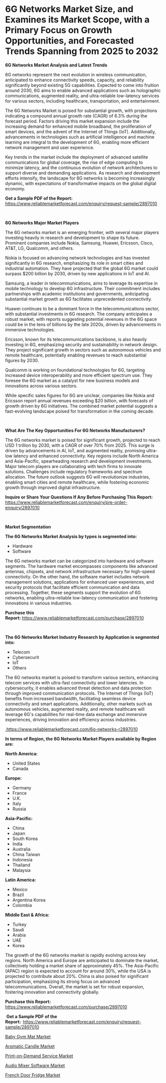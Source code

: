 <p><h1>6G Networks Market Size, and Examines its Market Scope, with a Primary Focus on Growth Opportunities, and Forecasted Trends Spanning from 2025 to 2032</h1></p><p><strong>6G Networks Market Analysis and Latest Trends</strong></p>
<p><p>6G networks represent the next evolution in wireless communication, anticipated to enhance connectivity speeds, capacity, and reliability significantly beyond existing 5G capabilities. Expected to come into fruition around 2030, 6G aims to enable advanced applications such as holographic communications, augmented reality, and ultra-reliable low-latency services for various sectors, including healthcare, transportation, and entertainment.</p><p>The 6G Networks Market is poised for substantial growth, with projections indicating a compound annual growth rate (CAGR) of 6.3% during the forecast period. Factors driving this market expansion include the increasing demand for enhanced mobile broadband, the proliferation of smart devices, and the advent of the Internet of Things (IoT). Additionally, advancements in technologies such as artificial intelligence and machine learning are integral to the development of 6G, enabling more efficient network management and user experience.</p><p>Key trends in the market include the deployment of advanced satellite communications for global coverage, the rise of edge computing to minimize latency, and the continuous evolution of network architectures to support diverse and demanding applications. As research and development efforts intensify, the landscape for 6G networks is becoming increasingly dynamic, with expectations of transformative impacts on the global digital economy.</p></p>
<p><strong>Get a Sample PDF of the Report:&nbsp;</strong> <a href="https://www.reliablemarketforecast.com/enquiry/request-sample/2897010?utm_campaign=1833&utm_medium=2&utm_source=Github&utm_content=ia&utm_term=15032025&utm_id=6g-networks">https://www.reliablemarketforecast.com/enquiry/request-sample/2897010</a></p>
<p>&nbsp;</p>
<p><strong>6G Networks Major Market Players</strong></p>
<p><p>The 6G networks market is an emerging frontier, with several major players investing heavily in research and development to shape its future. Prominent companies include Nokia, Samsung, Huawei, Ericsson, Cisco, AT&T, LG, Qualcomm, and others.</p><p>Nokia is focused on advancing network technologies and has invested significantly in 6G research, emphasizing its role in smart cities and industrial automation. They have projected that the global 6G market could surpass $200 billion by 2030, driven by new applications in IoT and AI.</p><p>Samsung, a leader in telecommunications, aims to leverage its expertise in mobile technology to develop 6G infrastructure. Their commitment includes partnerships with academic institutions and governments, anticipating substantial market growth as 6G facilitates unprecedented connectivity.</p><p>Huawei continues to be a dominant force in the telecommunications sector, with substantial investments in 6G research. The company anticipates a robust market, with reports suggesting potential revenues in the 6G space could be in the tens of billions by the late 2020s, driven by advancements in immersive technologies.</p><p>Ericsson, known for its telecommunications backbone, is also heavily investing in 6G, emphasizing security and sustainability in network design. They project significant growth in sectors such as autonomous vehicles and remote healthcare, potentially enabling revenues to reach substantial figures by 2030.</p><p>Qualcomm is working on foundational technologies for 6G, targeting increased device interoperability and more efficient spectrum use. They foresee the 6G market as a catalyst for new business models and innovations across various sectors.</p><p>While specific sales figures for 6G are unclear, companies like Nokia and Ericsson report annual revenues exceeding $20 billion, with forecasts of growth driven by 6G initiatives. The combined market potential suggests a fast-evolving landscape poised for transformation in the coming decade.</p></p>
<p>&nbsp;</p>
<p><strong>What Are The Key Opportunities For 6G Networks Manufacturers?</strong></p>
<p><p>The 6G networks market is poised for significant growth, projected to reach USD 1 trillion by 2030, with a CAGR of over 70% from 2025. This surge is driven by advancements in AI, IoT, and augmented reality, promising ultra-low latency and enhanced connectivity. Key regions include North America and Asia-Pacific, spearheading research and development investments. Major telecom players are collaborating with tech firms to innovate solutions. Challenges include regulatory frameworks and spectrum allocation. The future outlook suggests 6G will revolutionize industries, enabling smart cities and remote healthcare, while fostering economic growth through improved digital infrastructure.</p></p>
<p><strong>Inquire or Share Your Questions If Any Before Purchasing This Report:</strong> <a href="https://www.reliablemarketforecast.com/enquiry/pre-order-enquiry/2897010?utm_campaign=1833&utm_medium=2&utm_source=Github&utm_content=ia&utm_term=15032025&utm_id=6g-networks">https://www.reliablemarketforecast.com/enquiry/pre-order-enquiry/2897010</a></p>
<p>&nbsp;</p>
<p><strong>Market Segmentation</strong></p>
<p><strong>The 6G Networks Market Analysis by types is segmented into:</strong></p>
<p><ul><li>Hardware</li><li>Software</li></ul></p>
<p><p>The 6G networks market can be categorized into hardware and software segments. The hardware market encompasses components like advanced antennas, chipsets, and network infrastructure necessary for high-speed connectivity. On the other hand, the software market includes network management solutions, applications for enhanced user experiences, and security protocols that facilitate efficient communication and data processing. Together, these segments support the evolution of 6G networks, enabling ultra-reliable low-latency communication and fostering innovations in various industries.</p></p>
<p><strong>Purchase this Report:&nbsp;</strong><a href="https://www.reliablemarketforecast.com/purchase/2897010?utm_campaign=1833&utm_medium=2&utm_source=Github&utm_content=ia&utm_term=15032025&utm_id=6g-networks">https://www.reliablemarketforecast.com/purchase/2897010</a></p>
<p>&nbsp;</p>
<p><strong>The 6G Networks Market Industry Research by Application is segmented into:</strong></p>
<p><ul><li>Telecom</li><li>Cybersecurit</li><li>IoT</li><li>Others</li></ul></p>
<p><p>The 6G networks market is poised to transform various sectors, enhancing telecom services with ultra-fast connectivity and lower latencies. In cybersecurity, it enables advanced threat detection and data protection through improved communication protocols. The Internet of Things (IoT) benefits from increased bandwidth, facilitating seamless device connectivity and smart applications. Additionally, other markets such as autonomous vehicles, augmented reality, and remote healthcare will leverage 6G's capabilities for real-time data exchange and immersive experiences, driving innovation and efficiency across industries.</p></p>
<p><a href="https://www.reliablemarketforecast.com/6g-networks-r2897010?utm_campaign=1833&utm_medium=2&utm_source=Github&utm_content=ia&utm_term=15032025&utm_id=6g-networks">&nbsp;https://www.reliablemarketforecast.com/6g-networks-r2897010</a></p>
<p><strong>In terms of Region, the 6G Networks Market Players available by Region are:</strong></p>
<p>
    <p> <strong> North America: </strong>
        <ul>
            <li>United States</li>
            <li>Canada</li>
        </ul>
        </p> 
    <p> <strong> Europe: </strong>
        <ul>
            <li>Germany</li>
            <li>France</li>
            <li>U.K.</li>
            <li>Italy</li>
            <li>Russia</li>
        </ul>
        </p> 
    <p> <strong> Asia-Pacific: </strong>
        <ul>
            <li>China</li>
            <li>Japan</li>
            <li>South Korea</li>
            <li>India</li>
            <li>Australia</li>
            <li>China Taiwan</li>
            <li>Indonesia</li>
            <li>Thailand</li>
            <li>Malaysia</li>
        </ul>
        </p> 
    <p> <strong> Latin America: </strong>
        <ul>
            <li>Mexico</li>
            <li>Brazil</li>
            <li>Argentina Korea</li>
            <li>Colombia</li>
        </ul>
        </p> 
    <p> <strong> Middle East & Africa: </strong>
        <ul>
            <li>Turkey</li>
            <li>Saudi</li>
            <li>Arabia</li>
            <li>UAE</li>
            <li>Korea</li>
        </ul>
    </p>
    </p>
<p><p>The growth of the 6G networks market is rapidly evolving across key regions. North America and Europe are anticipated to dominate the market, collectively holding a market share of approximately 45%. The Asia-Pacific (APAC) region is expected to account for around 30%, while the USA is projected to contribute about 20%. China is also poised for significant participation, emphasizing its strong focus on advanced telecommunications. Overall, the market is set for robust expansion, fostering innovation and connectivity globally.</p></p>
<p><strong>Purchase this Report: </strong><a href="https://www.reliablemarketforecast.com/purchase/2897010?utm_campaign=1833&utm_medium=2&utm_source=Github&utm_content=ia&utm_term=15032025&utm_id=6g-networks">https://www.reliablemarketforecast.com/purchase/2897010</a></p>
<p>&nbsp;<strong>Get a Sample PDF of the Report:&nbsp;&nbsp;</strong><a href="https://www.reliablemarketforecast.com/enquiry/request-sample/2897010?utm_campaign=1833&utm_medium=2&utm_source=Github&utm_content=ia&utm_term=15032025&utm_id=6g-networks">https://www.reliablemarketforecast.com/enquiry/request-sample/2897010</a></p>
<p><strong></strong></p>
<p><p><a href="https://github.com/rojannovarwd/Market-Research-Report-List-1/blob/main/baby-gym-mat-market.md?utm_campaign=1833&utm_medium=2&utm_source=Github&utm_content=ia&utm_term=15032025&utm_id=6g-networks">Baby Gym Mat Market</a></p><p><a href="https://github.com/dandatesha7q/Market-Research-Report-List-1/blob/main/aromatic-candle-market.md?utm_campaign=1833&utm_medium=2&utm_source=Github&utm_content=ia&utm_term=15032025&utm_id=6g-networks">Aromatic Candle Market</a></p><p><a href="https://github.com/juniordelafrance/Market-Research-Report-List-5/blob/main/print-on-demand-service-market.md?utm_campaign=1833&utm_medium=2&utm_source=Github&utm_content=ia&utm_term=15032025&utm_id=6g-networks">Print-on-Demand Service Market</a></p><p><a href="https://github.com/zeraikulkawb/Market-Research-Report-List-1/blob/main/audio-mixer-software-market.md?utm_campaign=1833&utm_medium=2&utm_source=Github&utm_content=ia&utm_term=15032025&utm_id=6g-networks">Audio Mixer Software Market</a></p><p><a href="https://github.com/rullihipes6h/Market-Research-Report-List-1/blob/main/french-door-fridge-market.md?utm_campaign=1833&utm_medium=2&utm_source=Github&utm_content=ia&utm_term=15032025&utm_id=6g-networks">French Door Fridge Market</a></p></p>